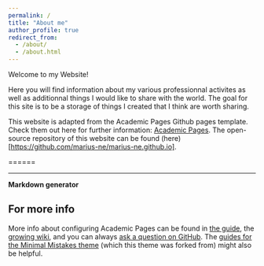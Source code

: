 ```yaml
---
permalink: /
title: "About me"
author_profile: true
redirect_from: 
  - /about/
  - /about.html
---
```


Welcome to my Website!

Here you will find information about my various professionnal activites as well as additionnal things I would like to share with the world. The goal for this site is to be a storage of things I created that I think are worth sharing. 

This website is adapted from the Academic Pages Github pages template. Check them out here for further information: [Academic Pages](https://github.com/academicpages/academicpages.github.io). The open-source repository of this website can be found (here)[https://github.com/marius-ne/marius-ne.github.io].

======

------

**Markdown generator**



For more info
------
More info about configuring Academic Pages can be found in [the guide](https://academicpages.github.io/markdown/), the [growing wiki](https://github.com/academicpages/academicpages.github.io/wiki), and you can always [ask a question on GitHub](https://github.com/academicpages/academicpages.github.io/discussions). The [guides for the Minimal Mistakes theme](https://mmistakes.github.io/minimal-mistakes/docs/configuration/) (which this theme was forked from) might also be helpful.
